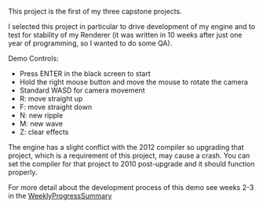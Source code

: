 This project is the first of my three capstone projects.

I selected this project in particular to drive development of my engine and to test for stability of my Renderer (it was written in 10 weeks after just one year of programming, so I wanted to do some QA).

Demo Controls:
* Press ENTER in the black screen to start
* Hold the right mouse button and move the mouse to rotate the camera
* Standard WASD for camera movement
* R: move straight up
* F: move straight down
* N: new ripple
* M: new wave
* Z: clear effects

The engine has a slight conflict with the 2012 compiler so upgrading that project, which is a requirement of this project, may cause a crash. You can set the compiler for that project to 2010 post-upgrade and it should function properly.

For more detail about the development process of this demo see weeks 2-3 in the [WeeklyProgressSummary](https://github.com/joshua-evins/capstone/blob/master/Documentation/WeeklyProjectSummary.pdf)